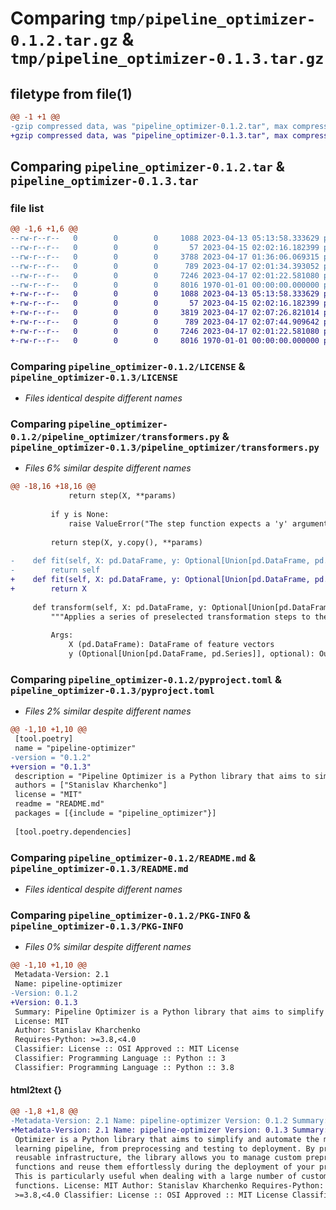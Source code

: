 # Comparing `tmp/pipeline_optimizer-0.1.2.tar.gz` & `tmp/pipeline_optimizer-0.1.3.tar.gz`

## filetype from file(1)

```diff
@@ -1 +1 @@
-gzip compressed data, was "pipeline_optimizer-0.1.2.tar", max compression
+gzip compressed data, was "pipeline_optimizer-0.1.3.tar", max compression
```

## Comparing `pipeline_optimizer-0.1.2.tar` & `pipeline_optimizer-0.1.3.tar`

### file list

```diff
@@ -1,6 +1,6 @@
--rw-r--r--   0        0        0     1088 2023-04-13 05:13:58.333629 pipeline_optimizer-0.1.2/LICENSE
--rw-r--r--   0        0        0       57 2023-04-15 02:02:16.182399 pipeline_optimizer-0.1.2/pipeline_optimizer/__init__.py
--rw-r--r--   0        0        0     3788 2023-04-17 01:36:06.069315 pipeline_optimizer-0.1.2/pipeline_optimizer/transformers.py
--rw-r--r--   0        0        0      789 2023-04-17 02:01:34.393052 pipeline_optimizer-0.1.2/pyproject.toml
--rw-r--r--   0        0        0     7246 2023-04-17 02:01:22.581080 pipeline_optimizer-0.1.2/README.md
--rw-r--r--   0        0        0     8016 1970-01-01 00:00:00.000000 pipeline_optimizer-0.1.2/PKG-INFO
+-rw-r--r--   0        0        0     1088 2023-04-13 05:13:58.333629 pipeline_optimizer-0.1.3/LICENSE
+-rw-r--r--   0        0        0       57 2023-04-15 02:02:16.182399 pipeline_optimizer-0.1.3/pipeline_optimizer/__init__.py
+-rw-r--r--   0        0        0     3819 2023-04-17 02:07:26.821014 pipeline_optimizer-0.1.3/pipeline_optimizer/transformers.py
+-rw-r--r--   0        0        0      789 2023-04-17 02:07:44.909642 pipeline_optimizer-0.1.3/pyproject.toml
+-rw-r--r--   0        0        0     7246 2023-04-17 02:01:22.581080 pipeline_optimizer-0.1.3/README.md
+-rw-r--r--   0        0        0     8016 1970-01-01 00:00:00.000000 pipeline_optimizer-0.1.3/PKG-INFO
```

### Comparing `pipeline_optimizer-0.1.2/LICENSE` & `pipeline_optimizer-0.1.3/LICENSE`

 * *Files identical despite different names*

### Comparing `pipeline_optimizer-0.1.2/pipeline_optimizer/transformers.py` & `pipeline_optimizer-0.1.3/pipeline_optimizer/transformers.py`

 * *Files 6% similar despite different names*

```diff
@@ -18,16 +18,16 @@
             return step(X, **params)
         
         if y is None:
             raise ValueError("The step function expects a 'y' argument, but 'y' is not provided. Please provide a valid 'y' argument or modify the step function to work without it.")
         
         return step(X, y.copy(), **params)
     
-    def fit(self, X: pd.DataFrame, y: Optional[Union[pd.DataFrame, pd.Series]] = None):
-        return self
+    def fit(self, X: pd.DataFrame, y: Optional[Union[pd.DataFrame, pd.Series]] = None) -> Union[pd.DataFrame, pd.Series]:
+        return X
 
     def transform(self, X: pd.DataFrame, y: Optional[Union[pd.DataFrame, pd.Series]] = None) -> Union[pd.DataFrame, pd.Series]:
         """Applies a series of preselected transformation steps to the input DataFrame X.
 
         Args:
             X (pd.DataFrame): DataFrame of feature vectors
             y (Optional[Union[pd.DataFrame, pd.Series]], optional): Outcome vectors. Defaults to None.
```

### Comparing `pipeline_optimizer-0.1.2/pyproject.toml` & `pipeline_optimizer-0.1.3/pyproject.toml`

 * *Files 2% similar despite different names*

```diff
@@ -1,10 +1,10 @@
 [tool.poetry]
 name = "pipeline-optimizer"
-version = "0.1.2"
+version = "0.1.3"
 description = "Pipeline Optimizer is a Python library that aims to simplify and automate the machine learning pipeline, from preprocessing and testing to deployment. By providing a reusable infrastructure, the library allows you to manage custom preprocessing functions and reuse them effortlessly during the deployment of your project. This is particularly useful when dealing with a large number of custom functions."
 authors = ["Stanislav Kharchenko"]
 license = "MIT"
 readme = "README.md"
 packages = [{include = "pipeline_optimizer"}]
 
 [tool.poetry.dependencies]
```

### Comparing `pipeline_optimizer-0.1.2/README.md` & `pipeline_optimizer-0.1.3/README.md`

 * *Files identical despite different names*

### Comparing `pipeline_optimizer-0.1.2/PKG-INFO` & `pipeline_optimizer-0.1.3/PKG-INFO`

 * *Files 0% similar despite different names*

```diff
@@ -1,10 +1,10 @@
 Metadata-Version: 2.1
 Name: pipeline-optimizer
-Version: 0.1.2
+Version: 0.1.3
 Summary: Pipeline Optimizer is a Python library that aims to simplify and automate the machine learning pipeline, from preprocessing and testing to deployment. By providing a reusable infrastructure, the library allows you to manage custom preprocessing functions and reuse them effortlessly during the deployment of your project. This is particularly useful when dealing with a large number of custom functions.
 License: MIT
 Author: Stanislav Kharchenko
 Requires-Python: >=3.8,<4.0
 Classifier: License :: OSI Approved :: MIT License
 Classifier: Programming Language :: Python :: 3
 Classifier: Programming Language :: Python :: 3.8
```

#### html2text {}

```diff
@@ -1,8 +1,8 @@
-Metadata-Version: 2.1 Name: pipeline-optimizer Version: 0.1.2 Summary: Pipeline
+Metadata-Version: 2.1 Name: pipeline-optimizer Version: 0.1.3 Summary: Pipeline
 Optimizer is a Python library that aims to simplify and automate the machine
 learning pipeline, from preprocessing and testing to deployment. By providing a
 reusable infrastructure, the library allows you to manage custom preprocessing
 functions and reuse them effortlessly during the deployment of your project.
 This is particularly useful when dealing with a large number of custom
 functions. License: MIT Author: Stanislav Kharchenko Requires-Python:
 >=3.8,<4.0 Classifier: License :: OSI Approved :: MIT License Classifier:
```

